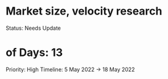 # Market size, velocity research

Status: Needs Update
# of Days: 13
Priority: High
Timeline: 5 May 2022 → 18 May 2022